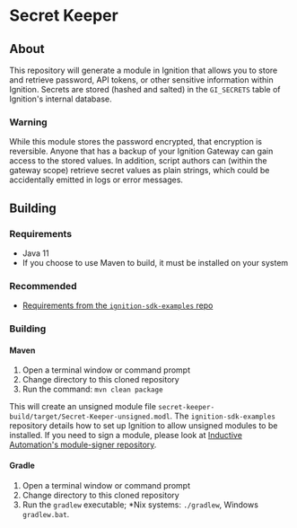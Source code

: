 # Secret Keeper

## About
This repository will generate a module in Ignition that allows you to store and retrieve password, API tokens, or other sensitive information within Ignition.
Secrets are stored (hashed and salted) in the `GI_SECRETS` table of Ignition's internal database.

### Warning
While this module stores the password encrypted, that encryption is reversible. Anyone that has a backup of your Ignition Gateway can gain access to the stored values.
In addition, script authors can (within the gateway scope) retrieve secret values as plain strings, which could be accidentally emitted in logs or error messages.

## Building
### Requirements
* Java 11
* If you choose to use Maven to build, it must be installed on your system

### Recommended
* [Requirements from the `ignition-sdk-examples` repo](https://github.com/inductiveautomation/ignition-sdk-examples#requirements)

### Building

#### Maven
1. Open a terminal window or command prompt
2. Change directory to this cloned repository
3. Run the command: `mvn clean package`

This will create an unsigned module file `secret-keeper-build/target/Secret-Keeper-unsigned.modl`. The `ignition-sdk-examples` repository details how to set up Ignition to allow unsigned modules to be installed. 
If you need to sign a module, please look at [Inductive Automation's module-signer repository](https://github.com/inductiveautomation/module-signer).

#### Gradle
1. Open a terminal window or command prompt
2. Change directory to this cloned repository
3. Run the `gradlew` executable; *Nix systems: `./gradlew`, Windows `gradlew.bat`.
